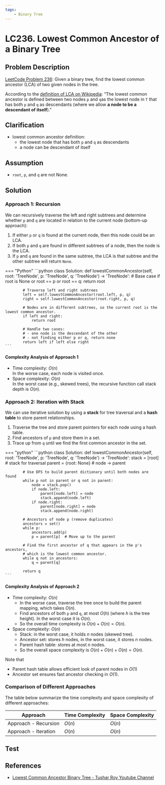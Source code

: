 ```yaml
---
tags:
    - Binary Tree
---
```


# LC236. Lowest Common Ancestor of a Binary Tree

## Problem Description

[LeetCode Problem 236](https://leetcode.com/problems/lowest-common-ancestor-of-a-binary-tree/description/):
Given a binary tree, find the lowest common ancestor (LCA) of two given nodes in the tree.

According to the [definition of LCA on Wikipedia](https://en.wikipedia.org/wiki/Lowest_common_ancestor):
“The lowest common ancestor is defined between two nodes `p` and `q`as the lowest node
in `T` that has both `p` and `q` as descendants (where we allow
**a node to be a descendant of itself**).”

## Clarification

- lowest common ancestor definition:
    - the lowest node that has both `p` and `q` as descendants
    - a node can be descendant of itself

## Assumption

- `root`, `p`, and `q` are not None.

## Solution

### Approach 1: Recursion

We can recursively traverse the left and right subtrees and determine whether `p` and
`q` are located in relation to the current node (bottom-up approach):

1. If either `p` or `q` is found at the current node, then this node could be an LCA.
2. If both `p` and `q` are found in different subtrees of a node, then the node is the LCA.
3. If `p` and `q` are found in the same subtree, the LCA is that subtree and the other
subtree will return `None`.

=== "Python"
    ```python
    class Solution:
        def lowestCommonAncestor(self, root: 'TreeNode', p: 'TreeNode', q: 'TreeNode') -> 'TreeNode':
            # Base case
            if root is None or root == p or root == q:
                return root

            # Traverse left and right subtrees
            left = self.lowestCommonAncestor(root.left, p, q)
            right = self.lowestCommonAncestor(root.right, p, q)

            # Nodes are in different subtrees, so the current root is the lowest common ancestor.
            if left and right:
                return root

            # Handle two cases:
            # - one node is the descendant of the other
            # - not finding either p or q, return none
            return left if left else right
    ```

#### Complexity Analysis of Approach 1

- Time complexity: $O(n)$  
  In the worse case, each node is visited once.
- Space complexity: $O(n)$  
  In the worst case (e.g., skewed trees), the recursive function call stack depth is $O(n)$.

### Approach 2: Iteration with Stack

We can use iterative solution by using a **stack** for tree traversal and a **hash table**
to store parent relationships.

1. Traverse the tree and store parent pointers for each node using a hash table.
2. Find ancestors of `p` and store them in a set.
3. Trace up from `q` until we find the first common ancestor in the set.

=== "python"
    ```python
    class Solution:
        def lowestCommonAncestor(self, root: 'TreeNode', p: 'TreeNode', q: 'TreeNode') -> 'TreeNode':
            stack = [root]  # stack for traversal
            parent = {root: None}  # node -> parent

            # Use DFS to build parent dictionary until both nodes are found
            while p not in parent or q not in parent:
                node = stack.pop()
                if node.left:
                    parent[node.left] = node
                    stack.append(node.left)
                if node.right:
                    parent[node.right] = node
                    stack.append(node.right)

            # Ancestors of node p (remove duplicates)
            ancestors = set()
            while p:
                ancestors.add(p)
                p = parent[p]  # Move up to the parent

            # Find the first ancestor of q that appears in the p's ancestors,
            # which is the lowest common ancestor.
            while q not in ancestors:
                q = parent[q]

            return q
    ```

#### Complexity Analysis of Approach 2

- Time complexity: $O(n)$
    - In the worse case, traverse the tree once to build the parent mapping, which
    takes $O(n)$.
    - Find ancestors of both `p` and `q`, at most $O(h)$ (where $h$ is the tree height).
    In the worst case it is $O(n)$.
    - So the overall time complexity is $O(n) + O(n) = O(n)$.
- Space complexity: $O(n)$
    - Stack: in the worst case, it holds $n$ nodes (skewed tree).
    - Ancestor set: stores $h$ nodes, in the worst case, it stores $n$ nodes.
    - Parent hash table: stores at most $n$ nodes.
    - So the overall space complexity is $O(n) + O(n) + O(n) = O(n)$.

Note that

- Parent hash table allows efficient look of parent nodes in $O(1)$
- Ancestor set ensures fast ancestor checking in $O(1)$.

### Comparison of Different Approaches

The table below summarize the time complexity and space complexity of different
approaches:

Approach   | Time Complexity | Space Complexity
-----------|-----------------|-----------------
Approach - Recursion | $O(n)$          | $O(n)$
Approach - Iteration | $O(n)$          | $O(n)$

## Test

## References

- [Lowest Common Ancestor Binary Tree - Tushar Roy Youtube Channel](https://www.youtube.com/watch?v=13m9ZCB8gjw)
